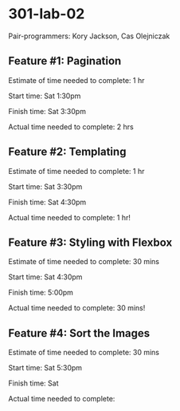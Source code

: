 # 301-lab-02

Pair-programmers: Kory Jackson, Cas Olejniczak


## Feature #1: Pagination

Estimate of time needed to complete: 1 hr

Start time: Sat 1:30pm

Finish time: Sat 3:30pm

Actual time needed to complete: 2 hrs

## Feature #2: Templating

Estimate of time needed to complete: 1 hr

Start time: Sat 3:30pm

Finish time: Sat 4:30pm

Actual time needed to complete: 1 hr!

## Feature #3: Styling with Flexbox

Estimate of time needed to complete: 30 mins

Start time: Sat 4:30pm

Finish time: 5:00pm

Actual time needed to complete: 30 mins!

## Feature #4: Sort the Images

Estimate of time needed to complete: 30 mins

Start time: Sat 5:30pm

Finish time: Sat 

Actual time needed to complete: 